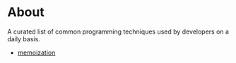 # About
A curated list of common programming techniques used by developers on a daily basis.

- [memoization](https://github.com/Sinakhx/techniques-in-programming/blob/main/memoization/memoization.md)